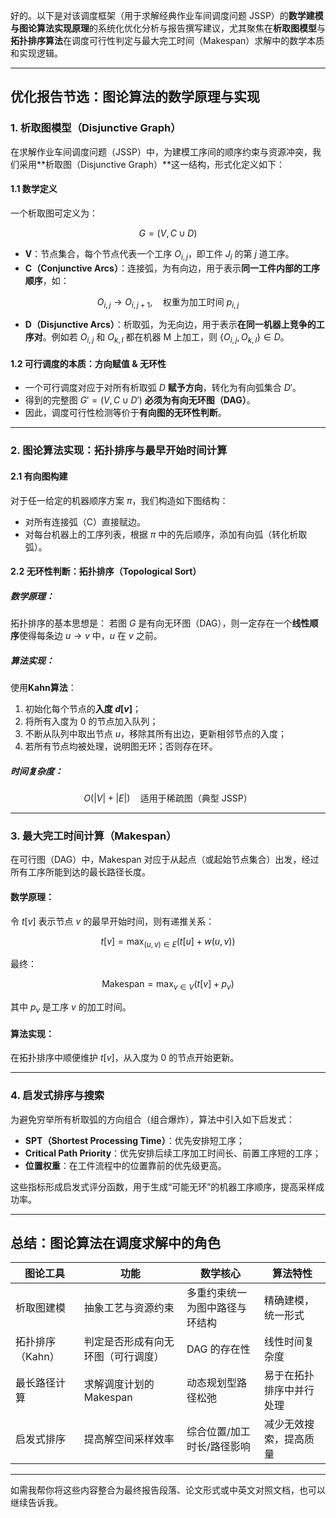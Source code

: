 好的。以下是对该调度框架（用于求解经典作业车间调度问题 JSSP）的**数学建模与图论算法实现原理**的系统化优化分析与报告撰写建议，尤其聚焦在**析取图模型**与**拓扑排序算法**在调度可行性判定与最大完工时间（Makespan）求解中的数学本质和实现逻辑。

---

## 优化报告节选：图论算法的数学原理与实现

### 1. 析取图模型（Disjunctive Graph）

在求解作业车间调度问题（JSSP）中，为建模工序间的顺序约束与资源冲突，我们采用\*\*析取图（Disjunctive Graph）\*\*这一结构，形式化定义如下：

#### 1.1 数学定义

一个析取图可定义为：

$$
G = (V, C \cup D)
$$

* **V**：节点集合，每个节点代表一个工序 $O_{i,j}$，即工件 $J_i$ 的第 $j$ 道工序。
* **C（Conjunctive Arcs）**：连接弧，为有向边，用于表示**同一工件内部的工序顺序**，如：

$$
O_{i,j} \rightarrow O_{i,j+1}, \quad \text{权重为加工时间 } p_{i,j}
$$

* **D（Disjunctive Arcs）**：析取弧，为无向边，用于表示**在同一机器上竞争的工序对**。例如若 $O_{i,j}$ 和 $O_{k,l}$ 都在机器 M 上加工，则 $\{O_{i,j}, O_{k,l}\} \in D$。

#### 1.2 可行调度的本质：方向赋值 & 无环性

* 一个可行调度对应于对所有析取弧 $D$ **赋予方向**，转化为有向弧集合 $D'$。
* 得到的完整图 $G' = (V, C \cup D')$ **必须为有向无环图（DAG）**。
* 因此，调度可行性检测等价于**有向图的无环性判断**。

---

### 2. 图论算法实现：拓扑排序与最早开始时间计算

#### 2.1 有向图构建

对于任一给定的机器顺序方案 $\pi$，我们构造如下图结构：

* 对所有连接弧（C）直接赋边。
* 对每台机器上的工序列表，根据 $\pi$ 中的先后顺序，添加有向弧（转化析取弧）。

#### 2.2 无环性判断：拓扑排序（Topological Sort）

##### 数学原理：

拓扑排序的基本思想是：
若图 $G$ 是有向无环图（DAG），则一定存在一个**线性顺序**使得每条边 $u \rightarrow v$ 中，$u$ 在 $v$ 之前。

##### 算法实现：

使用**Kahn算法**：

1. 初始化每个节点的**入度 $d[v]$**；
2. 将所有入度为 0 的节点加入队列；
3. 不断从队列中取出节点 $u$，移除其所有出边，更新相邻节点的入度；
4. 若所有节点均被处理，说明图无环；否则存在环。

##### 时间复杂度：

$$
O(|V| + |E|) \quad \text{适用于稀疏图（典型 JSSP）}
$$

---

### 3. 最大完工时间计算（Makespan）

在可行图（DAG）中，Makespan 对应于从起点（或起始节点集合）出发，经过所有工序所能到达的最长路径长度。

#### 数学原理：

令 $t[v]$ 表示节点 $v$ 的最早开始时间，则有递推关系：

$$
t[v] = \max_{(u,v) \in E} (t[u] + w(u,v))
$$

最终：

$$
\text{Makespan} = \max_{v \in V} (t[v] + p_v)
$$

其中 $p_v$ 是工序 $v$ 的加工时间。

#### 算法实现：

在拓扑排序中顺便维护 $t[v]$，从入度为 0 的节点开始更新。

---

### 4. 启发式排序与搜索

为避免穷举所有析取弧的方向组合（组合爆炸），算法中引入如下启发式：

* **SPT（Shortest Processing Time）**：优先安排短工序；
* **Critical Path Priority**：优先安排后续工序加工时间长、前置工序短的工序；
* **位置权重**：在工件流程中的位置靠前的优先级更高。

这些指标形成启发式评分函数，用于生成“可能无环”的机器工序顺序，提高采样成功率。

---

## 总结：图论算法在调度求解中的角色

| 图论工具       | 功能                | 数学核心            | 算法特性         |
| ---------- | ----------------- | --------------- | ------------ |
| 析取图建模      | 抽象工艺与资源约束         | 多重约束统一为图中路径与环结构 | 精确建模，统一形式    |
| 拓扑排序（Kahn） | 判定是否形成有向无环图（可行调度） | DAG 的存在性        | 线性时间复杂度      |
| 最长路径计算     | 求解调度计划的 Makespan  | 动态规划型路径松弛       | 易于在拓扑排序中并行处理 |
| 启发式排序      | 提高解空间采样效率         | 综合位置/加工时长/路径影响  | 减少无效搜索，提高质量  |

---

如需我帮你将这些内容整合为最终报告段落、论文形式或中英文对照文档，也可以继续告诉我。
